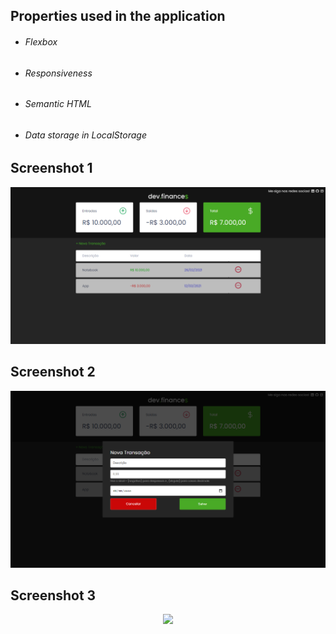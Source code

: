 ## Properties used in the application

- ###### Flexbox

- ###### Responsiveness

- ###### Semantic HTML

- <h6>Data storage in LocalStorage</h6>



<h2>Screenshot 1</h2>

<div align="center">
    <img src="./README-images/screenshot-1.png" />
</div>



<h2>Screenshot 2</h2>

<div align="center">
    <img src="./README-images/screenshot-2.png" />
</div>


<h2>Screenshot 3</h2>

<div align="center">
    <img src="./README-images./screenshot-3.png" />
</div>